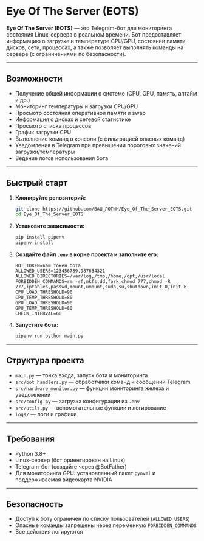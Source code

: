 # Eye Of The Server (EOTS)

**Eye Of The Server (EOTS)** — это Telegram-бот для мониторинга состояния Linux-сервера в реальном времени.
Бот предоставляет информацию о загрузке и температуре CPU/GPU, состоянии памяти, дисков, сети, процессах, а также позволяет выполнять команды на сервере (с ограничениями по безопасности).

---

## Возможности

- Получение общей информации о системе (CPU, GPU, память, аптайм и др.)
- Мониторинг температуры и загрузки CPU/GPU
- Просмотр состояния оперативной памяти и swap
- Информация о дисках и сетевой статистике
- Просмотр списка процессов
- График загрузки CPU
- Выполнение команд в консоли (с фильтрацией опасных команд)
- Уведомления в Telegram при превышении пороговых значений загрузки/температуры
- Ведение логов использования бота

---

## Быстрый старт

1. **Клонируйте репозиторий:**
   ```sh
   git clone https://github.com/ВАШ_ЛОГИН/Eye_Of_The_Server_EOTS.git
   cd Eye_Of_The_Server_EOTS
   ```

2. **Установите зависимости:**
   ```sh
   pip install pipenv
   pipenv install
   ```

3. **Создайте файл `.env` в корне проекта и заполните его:**
   ```
   BOT_TOKEN=ваш_токен_бота
   ALLOWED_USERS=123456789,987654321
   ALLOWED_DIRECTORIES=/var/log,/tmp,/home,/opt,/usr/local
   FORBIDDEN_COMMANDS=rm -rf,mkfs,dd,fork,chmod 777,chmod -R 777,iptables,passwd,mount,umount,sudo,su,shutdown,init 0,init 6
   CPU_LOAD_THRESHOLD=90
   CPU_TEMP_THRESHOLD=80
   GPU_LOAD_THRESHOLD=90
   GPU_TEMP_THRESHOLD=80
   CHECK_INTERVAL=60
   ```

4. **Запустите бота:**
   ```sh
   pipenv run python main.py
   ```

---

## Структура проекта

- `main.py` — точка входа, запуск бота и мониторинга
- `src/bot_handlers.py` — обработчики команд и сообщений Telegram
- `src/hardware_monitor.py` — функции мониторинга железа и уведомлений
- `src/config.py` — загрузка конфигурации из `.env`
- `src/utils.py` — вспомогательные функции и логирование
- `logs/` — логи и графики

---

## Требования

- Python 3.8+
- Linux-сервер (бот ориентирован на Linux)
- Telegram-бот (создайте через @BotFather)
- Для мониторинга GPU: установленный пакет `pynvml` и поддерживаемая видеокарта NVIDIA

---

## Безопасность

- Доступ к боту ограничен по списку пользователей (`ALLOWED_USERS`)
- Опасные команды запрещены через переменную `FORBIDDEN_COMMANDS`
- Все действия логируются
